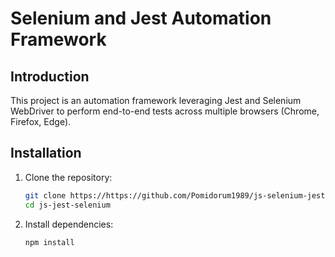 # Selenium and Jest Automation Framework

## Introduction

This project is an automation framework leveraging Jest and Selenium WebDriver to perform end-to-end tests across multiple browsers (Chrome, Firefox, Edge).

## Installation

1. Clone the repository:

    ```bash
    git clone https://https://github.com/Pomidorum1989/js-selenium-jest.git
    cd js-jest-selenium
    ```

2. Install dependencies:

    ```bash
    npm install
    ```